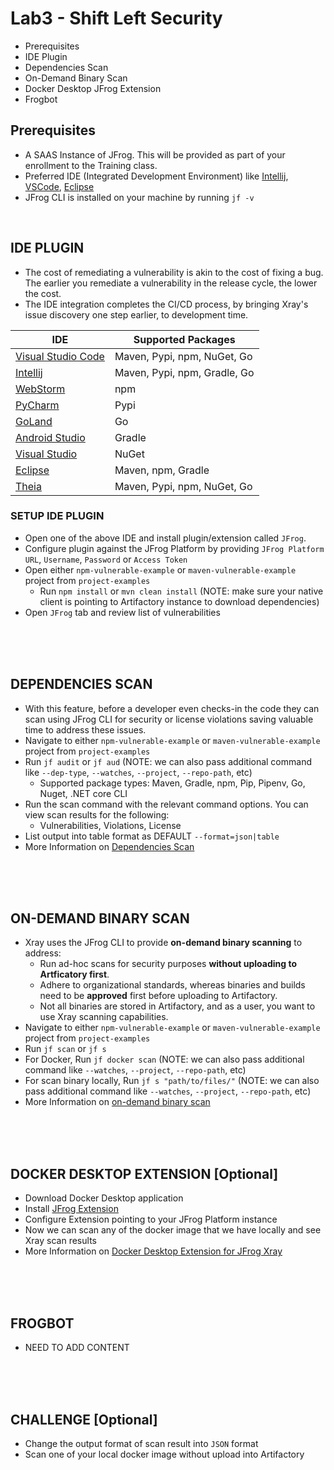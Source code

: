 # Lab3 - Shift Left Security
- Prerequisites
- IDE Plugin
- Dependencies Scan
- On-Demand Binary Scan
- Docker Desktop JFrog Extension 
- Frogbot

## Prerequisites
- A SAAS Instance of JFrog. This will be provided as part of your enrollment to the Training class.
- Preferred IDE (Integrated Development Environment) like [Intellij](https://www.jetbrains.com/idea/download/#section=mac), [VSCode](https://code.visualstudio.com/download), [Eclipse](https://www.eclipse.org/downloads/)
- JFrog CLI is installed on your machine by running `jf -v`

<br/>

## IDE PLUGIN
- The cost of remediating a vulnerability is akin to the cost of fixing a bug. The earlier you remediate a vulnerability in the release cycle, the lower the cost.
- The IDE integration completes the CI/CD process, by bringing Xray's issue discovery one step earlier, to development time.

| IDE  | Supported Packages |
| ------------- | ------------- |
| [Visual Studio Code](https://marketplace.visualstudio.com/items?itemName=JFrog.jfrog-vscode-extension) | Maven, Pypi, npm, NuGet, Go |
| [Intellij](https://www.jfrog.com/confluence/display/JFROG/JFrog+IntelliJ+IDEA+Plugin) | Maven, Pypi, npm, Gradle, Go |
| [WebStorm](https://www.jfrog.com/confluence/display/JFROG/JFrog+IntelliJ+IDEA+Plugin) | npm | 
| [PyCharm](https://www.jfrog.com/confluence/display/JFROG/JFrog+IntelliJ+IDEA+Plugin) | Pypi |
| [GoLand](https://www.jfrog.com/confluence/display/JFROG/JFrog+IntelliJ+IDEA+Plugin) | Go |
| [Android Studio](https://www.jfrog.com/confluence/display/JFROG/JFrog+IntelliJ+IDEA+Plugin) | Gradle |
| [Visual Studio](https://www.jfrog.com/confluence/display/JFROG/JFrog+Visual+Studio+Extension) | NuGet |
| [Eclipse](https://www.jfrog.com/confluence/display/JFROG/JFrog+Eclipse+IDE+Plugin) | Maven, npm, Gradle |
| [Theia](https://open-vsx.org/extension/JFrog/jfrog-vscode-extension) | Maven, Pypi, npm, NuGet, Go |

### SETUP IDE PLUGIN
- Open one of the above IDE and install plugin/extension called `JFrog`.
- Configure plugin against the JFrog Platform by providing `JFrog Platform URL`, `Username`, `Password` or `Access Token`
- Open either `npm-vulnerable-example` or `maven-vulnerable-example` project from `project-examples` 
  - Run `npm install` or `mvn clean install` (NOTE: make sure your native client is pointing to Artifactory instance to download dependencies)
- Open `JFrog` tab and review list of vulnerabilities 

<br/>
<br/>
<br/>

## DEPENDENCIES SCAN
- With this feature, before a developer even checks-in the code they can scan using JFrog CLI for security or license violations saving valuable time to address these issues.
- Navigate to either `npm-vulnerable-example` or `maven-vulnerable-example` project from `project-examples`
- Run `jf audit` or `jf aud` (NOTE: we can also pass additional command like `--dep-type`, `--watches`, `--project`, `--repo-path`, etc)
  - Supported package types: Maven, Gradle, npm, Pip, Pipenv, Go, Nuget, .NET core CLI
- Run the scan command with the relevant command options. You can view scan results for the following:
  - Vulnerabilities, Violations, License
- List output into table format as DEFAULT `--format=json|table`
- More Information on [Dependencies Scan](https://www.jfrog.com/confluence/display/CLI/CLI+for+JFrog+Xray#CLIforJFrogXray-ScanningProjectDependencies)

<br/>
<br/>
<br/>

## ON-DEMAND BINARY SCAN
- Xray uses the JFrog CLI to provide **on-demand binary scanning** to address:
  - Run ad-hoc scans for security purposes **without uploading to Artficatory first**.
  - Adhere to organizational standards, whereas binaries and builds need to be **approved** first before uploading to Artifactory.
  - Not all binaries are stored in Artifactory, and as a user, you want to use Xray scanning capabilities.
- Navigate to either `npm-vulnerable-example` or `maven-vulnerable-example` project from `project-examples`
- Run `jf scan` or `jf s`
- For Docker, Run `jf docker scan` (NOTE: we can also pass additional command like `--watches`, `--project`, `--repo-path`, etc)
- For scan binary locally, Run `jf s "path/to/files/"` (NOTE: we can also pass additional command like `--watches`, `--project`, `--repo-path`, etc)
- More Information on [on-demand binary scan](https://www.jfrog.com/confluence/display/CLI/CLI+for+JFrog+Xray#CLIforJFrogXray-On-DemandBinaryScan)

<br/>
<br/>
<br/>

## DOCKER DESKTOP EXTENSION [Optional]
- Download Docker Desktop application
- Install [JFrog Extension](https://hub.docker.com/extensions/jfrog/jfrog-docker-desktop-extension) 
- Configure Extension pointing to your JFrog Platform instance
- Now we can scan any of the docker image that we have locally and see Xray scan results
- More Information on [Docker Desktop Extension for JFrog Xray](https://jfrog.com/solution-sheet/docker-desktop-extension-for-jfrog-xray/)

<br/>
<br/>
<br/>

## FROGBOT
- NEED TO ADD CONTENT

<br/>
<br/>
<br/>

## CHALLENGE [Optional]
- Change the output format of scan result into `JSON` format
- Scan one of your local docker image without upload into Artifactory
